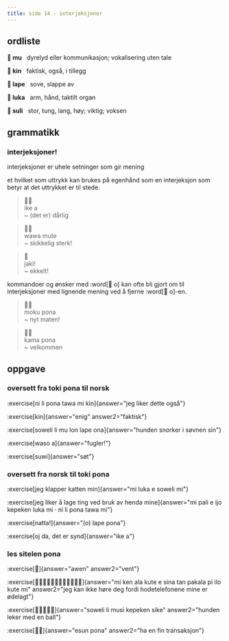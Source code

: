 ```yaml
---
title: side 14 - interjeksjoner 
---
```

## ordliste

**󱤹 mu**&nbsp;&nbsp;&nbsp;dyrelyd eller kommunikasjon; vokalisering uten tale

**󱥹 kin**&nbsp;&nbsp;&nbsp;faktisk, også, i tillegg

**󱤢 lape**&nbsp;&nbsp;&nbsp;sove, slappe av

**󱤭 luka**&nbsp;&nbsp;&nbsp;arm, hånd, taktilt organ

**󱥣 suli**&nbsp;&nbsp;&nbsp;stor, tung, lang, høy; viktig; voksen


## grammatikk
###  interjeksjoner!

interjeksjoner er uhele setninger som gir mening

et hvilket som uttrykk kan brukes på egenhånd som en interjeksjon som betyr at det uttrykket er til stede.

> 󱤍󱤀 \
> ike a \
> ~ (det er) dårlig

> 󱥵󱤼 \
> wawa mute \
> ~ skikkelig sterk!

> 󱤐 \
> jaki! \
> ~ ekkelt!

kommandoer og ønsker med :word[󱥄 o] kan ofte bli gjort om til interjeksjoner med lignende mening ved å fjerne :word[󱥄 o]-en.

> 󱤶󱥔 \
> moku pona \
> ~ nyt maten!

> 󱤖󱥔 \
> kama pona \
> ~ velkommen


## oppgave
### oversett fra toki pona til norsk
:exercise[ni li pona tawa mi kin]{answer="jeg liker dette også"}

:exercise[kin]{answer="enig" answer2="faktisk"}

:exercise[soweli li mu lon lape ona]{answer="hunden snorker i søvnen sin"}

:exercise[waso a]{answer="fugler!"}

:exercise[suwi]{answer="søt"}

### oversett fra norsk til toki pona
:exercise[jeg klapper katten min]{answer="mi luka e soweli mi"}

:exercise[jeg liker å lage ting ved bruk av henda mine]{answer="mi pali e ijo kepeken luka mi · ni li pona tawa mi"}

:exercise[natta!]{answer="(o) lape pona"}

:exercise[oj da, det er synd]{answer="ike a"}

### les sitelen pona
:exercise[󱤈]{answer="awen" answer2="vent"}

:exercise[󱤴󱤘󱤂󱤠󱤉󱥞󱥧󱥈󱥍󱤎󱤠󱤴]{answer="mi ken ala kute e sina tan pakala pi ilo kute mi" answer2="jeg kan ikke høre deg fordi hodetelefonene mine er ødelagt"}

:exercise[󱥢󱤧󱤻󱤙󱥜]{answer="soweli li musi kepeken sike" answer2="hunden leker med en ball"}

:exercise[󱤋󱥔]{answer="esun pona" answer2="ha en fin transaksjon"}